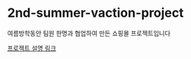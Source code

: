 # 2nd-summer-vaction-project
여름방학동안 팀원 한명과 협업하여 만든 쇼핑몰 프로젝트입니다

[프로젝트 설명 링크](https://apolon7579.tistory.com/31)
